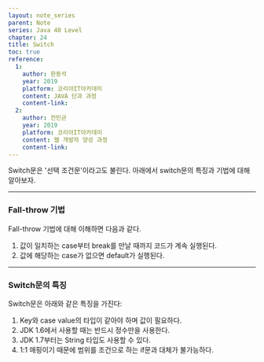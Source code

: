 ```yaml
---
layout: note_series
parent: Note
series: Java 40 Level
chapter: 24
title: Switch
toc: true
reference:
  1:
    author: 한동석
    year: 2019
    platform: 코리아IT아카데미
    content: JAVA 단과 과정
    content-link:
  2:
    author: 전민균
    year: 2019
    platform: 코리아IT아카데미
    content: 웹 개발자 양성 과정
    content-link: 
---
```


Switch문은 '선택 조건문'이라고도 불린다. 아래에서 switch문의 특징과 기법에 대해 알아보자.

---

### Fall-throw 기법

Fall-throw 기법에 대해 이해하면 다음과 같다.

1. 값이 일치하는 case부터 break를 만날 때까지 코드가 계속 실행된다.
2. 값에 해당하는 case가 없으면 default가 실행된다.

---

### Switch문의 특징

Switch문은 아래와 같은 특징을 가진다:

1. Key와 case value의 타입이 같아야 하며 값이 필요하다.
2. JDK 1.6에서 사용할 때는 반드시 정수만을 사용한다.
3. JDK 1.7부터는 String 타입도 사용할 수 있다.
4. 1:1 매핑이기 때문에 범위를 조건으로 하는 if문과 대체가 불가능하다.

